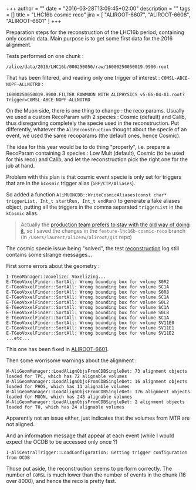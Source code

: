 +++
author = ""
date = "2016-03-28T13:09:45+02:00"
description = ""
tags = []
title = "LHC16b cosmic reco"
jira = [ "ALIROOT-6607", "ALIROOT-6608", "ALIROOT-6601" ]
+++

Preparation steps for the reconstruction of the LHC16b period, containing only cosmic data. Main purpose is to get some first data for the 2016 alignment.

Tests performed on one chunk :

```
/alice/data/2016/LHC16b/000250050/raw/16000250050019.9900.root
```

That has been filtered, and reading only one trigger of interest : `C0MSL-ABCE-NOPF-ALLNOTRD` :

```
16000250050019.9900.FILTER_RAWMUON_WITH_ALIPHYSICS_v5-06-04-01.root?Trigger=C0MSL-ABCE-NOPF-ALLNOTRD
```

On the Muon side, there is one thing to change : the reco params.
Usually we used a custom RecoParam with 2 species : Cosmic (default) and Calib, thus disregarding completely the specie used in the reconstruction. Put differently, whatever the `AliReconstruction` thought about the specie of an event, we used the same recoparams (the default ones, hence Cosmic).

The idea for this year would be to do thing "properly", i.e. prepare a RecoParam containing 3 species : Low Mult (default), Cosmic (to be used for this reco) and Calib, and let the reconstruction pick the right one for the job at hand.

Problem with this plan is that cosmic event specie is only set for triggers that are in the `kCosmic` trigger alias (`GRP/CTP/Aliases`).

So added a function `AliMUONCDB::WriteCosmicAliases(const char* triggerList, Int_t startRun, Int_t endRun)` to generate a fake aliases object, putting all the triggers in the comma separated `triggerList` in the `kCosmic` alias.

> Actually the [production team prefers to stay with the old way of doing it](https://alice.its.cern.ch/jira/browse/ALIROOT-6607), so I saved the changes in the
`feature-lhc16b-cosmic-reco` branch (in `/Users/laurent/alicesw/aliroot/git` repo)

The cosmic specie issue being "solved", the test [reconstruction](/log/lhc16b-cosmic-reco/rundatareco.log) log still contains some strange messages...

First some errors about the geometry :

```
I-TGeoManager::Voxelize: Voxelizing...
E-TGeoVoxelFinder::SortAll: Wrong bounding box for volume S0R2
E-TGeoVoxelFinder::SortAll: Wrong bounding box for volume SC1A
E-TGeoVoxelFinder::SortAll: Wrong bounding box for volume S0R8
E-TGeoVoxelFinder::SortAll: Wrong bounding box for volume SC1A
E-TGeoVoxelFinder::SortAll: Wrong bounding box for volume S0L2
E-TGeoVoxelFinder::SortAll: Wrong bounding box for volume SC1A
E-TGeoVoxelFinder::SortAll: Wrong bounding box for volume S0L8
E-TGeoVoxelFinder::SortAll: Wrong bounding box for volume SC1A
E-TGeoVoxelFinder::SortAll: Wrong bounding box for volume SV11E0
E-TGeoVoxelFinder::SortAll: Wrong bounding box for volume SV11E1
E-TGeoVoxelFinder::SortAll: Wrong bounding box for volume SV11E2
...etc...
```

<i class="fa fa-check"></i> This one has been fixed in [ALIROOT-6601](https://alice.its.cern.ch/jira/browse/ALIROOT-6601).

Then some worrisome warnings about the alignment :

```
W-AliGeomManager::LoadAlignObjsFromCDBSingleDet: 73 alignment objects loaded for TPC, which has 72 alignable volumes
W-AliGeomManager::LoadAlignObjsFromCDBSingleDet: 16 alignment objects loaded for PHOS, which has 11 alignable volumes
W-AliGeomManager::LoadAlignObjsFromCDBSingleDet: 176 alignment objects loaded for MUON, which has 248 alignable volumes
W-AliGeomManager::LoadAlignObjsFromCDBSingleDet: 2 alignment objects loaded for T0, which has 24 alignable volumes
```

<i class="fa fa-check"></i> Apparently not an issue either, just indicates that the volumes from MTR are not aligned.

And an information message that appear at each event (while I would expect the OCDB to be accessed only once ?)

```
I-AliCentralTrigger::LoadConfiguration: Getting trigger configuration from OCDB
```

Those put aside, the reconstruction seems to perform correctly. The number of `C0MSL` is much lower than the number of events in the chunk (16 over 8000), and hence the reco is pretty fast.
